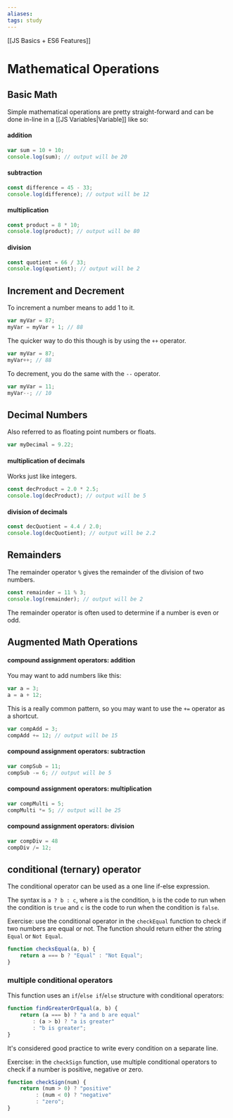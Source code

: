 ```yaml
---
aliases: 
tags: study
---
```

[[JS Basics + ES6 Features]]
# Mathematical Operations

## Basic Math

Simple mathematical operations are pretty straight-forward and can be done in-line in a [[JS Variables|Variable]] like so:

#### addition

```javascript
var sum = 10 + 10;
console.log(sum); // output will be 20
```

#### subtraction

```javascript
const difference = 45 - 33;
console.log(difference); // output will be 12
```

#### multiplication

```javascript
const product = 8 * 10;
console.log(product); // output will be 80
```

#### division

```javascript
const quotient = 66 / 33;
console.log(quotient); // output will be 2
```

## Increment and Decrement

To increment a number means to add 1 to it.

```javascript
var myVar = 87;
myVar = myVar + 1; // 88
```

The quicker way to do this though is by using the `++` operator.

```javascript
var myVar = 87;
myVar++; // 88
```

To decrement, you do the same with the `--` operator.

```javascript
var myVar = 11;
myVar--; // 10
```

## Decimal Numbers

Also referred to as floating point numbers or floats.

```javascript
var myDecimal = 9.22;
```

#### multiplication of decimals

Works just like integers.

```javascript
const decProduct = 2.0 * 2.5;
console.log(decProduct); // output will be 5
```

#### division of decimals

```javascript
const decQuotient = 4.4 / 2.0;
console.log(decQuotient); // output will be 2.2
```

## Remainders

The remainder operator `%` gives the remainder of the division of two numbers.

```javascript
const remainder = 11 % 3;
console.log(remainder); // output will be 2
```

The remainder operator is often used to determine if a number is even or odd.

## Augmented Math Operations

#### compound assignment operators: addition 

You may want to add numbers like this:

```javascript
var a = 3;
a = a + 12;
```

This is a really common pattern, so you may want to use the `+=` operator as a shortcut.

```javascript
var compAdd = 3;
compAdd += 12; // output will be 15
```

#### compound assignment operators: subtraction

```javascript
var compSub = 11;
compSub -= 6; // output will be 5
```

#### compound assignment operators: multiplication

```javascript
var compMulti = 5;
compMulti *= 5; // output will be 25
```

#### compound assignment operators: division

```javascript
var compDiv = 48
compDiv /= 12;
```

## conditional (ternary) operator
The conditional operator can be used as a one line if-else expression.

The syntax is `a ? b : c`, where `a` is the condition, `b` is the code to run when the condition is `true` and `c` is the code to run when the condition is `false`.

Exercise: use the conditional operator in the `checkEqual` function to check if two numbers are equal or not. The function should return either the string `Equal` or `Not Equal`.

```js
function checksEqual(a, b) {
	return a === b ? "Equal" : "Not Equal";
}
```

### multiple conditional operators
This function uses an `if`/`else if`/`else` structure with conditional operators:

```js
function findGreaterOrEqual(a, b) {
	return (a === b) ? "a and b are equal"
		: (a > b) ? "a is greater"
		: "b is greater";
}
```
It's considered good practice to write every condition on a separate line.

Exercise: in the `checkSign` function, use multiple conditional operators to check if a number is positive, negative or zero.

```js
function checkSign(num) {
	return (num > 0) ? "positive"
		 : (num < 0) ? "negative"
		 : "zero";
}
```